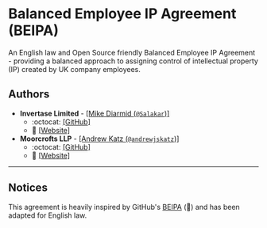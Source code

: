 # Balanced Employee IP Agreement (BEIPA)

An English law and Open Source friendly Balanced Employee IP Agreement -  providing a balanced approach to assigning control of intellectual property (IP) created by UK company employees.

## Authors

 - **Invertase Limited** - [[Mike Diarmid (`@Salakar`)]](https://github.com/salakar)
   - :octocat: [[GitHub]](https://github.com/invertase)
   - :link: [[Website]](https://invertase.io)
 - **Moorcrofts LLP**  - [[Andrew Katz (`@andrewjskatz`)]](https://github.com/andrewjskatz)
   - :octocat: [[GitHub]](https://github.com/Moorcrofts)
   - :link: [[Website]](https://moorcrofts.com/)
---

## Notices

This agreement is heavily inspired by GitHub's [BEIPA](https://github.com/github/balanced-employee-ip-agreement) (:yellow_heart:) and has been adapted for English law.
